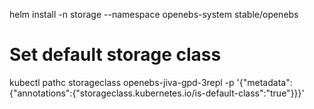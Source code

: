 helm install -n storage --namespace openebs-system stable/openebs


# Set default storage class

kubectl pathc storageclass openebs-jiva-gpd-3repl -p '{"metadata": {"annotations":{"storageclass.kubernetes.io/is-default-class":"true"}}}'